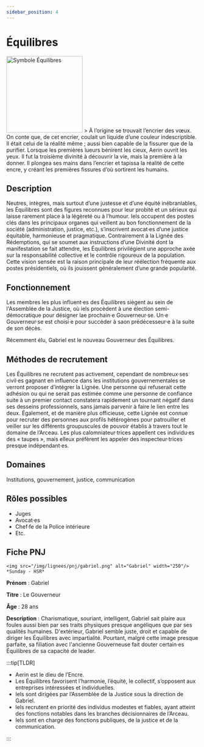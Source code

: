 ```yaml
---
sidebar_position: 4
---
```


# Équilibres

<Columns>
  <Column className="col--3">
    <img src="/img/lignees/equilibres.png" alt="Symbole Équilibres" width="200"/>
  </Column>
  <Column>
> À l’origine se trouvait l’encrier des vœux. On conte que, de cet encrier, coulait un liquide d’une couleur indescriptible. Il était celui de la réalité même ; aussi bien capable de la fissurer que de la purifier. Lorsque les premières lueurs bénirent les cieux, Aerin ouvrit les yeux. Il fut la troisième divinité à découvrir la vie, mais la première à la donner. Il plongea ses mains dans l’encrier et tapissa la réalité de cette encre, y créant les premières fissures d’où sortirent les humains.
  </Column>
</Columns>

## Description

Neutres, intègres, mais surtout d’une justesse et d’une équité inébranlables, les Équilibres sont des figures reconnues pour leur probité et un sérieux qui laisse rarement place à la légèreté ou à l’humour. Iels occupent des postes clés dans les principaux organes qui veillent au bon fonctionnement de la société (administration, justice, etc.), s’inscrivent avocat·es d’une justice équitable, harmonieuse et pragmatique.
Contrairement à la Lignée des Rédemptions, qui se soumet aux instructions d’une Divinité dont la manifestation se fait attendre, les Équilibres privilégient une approche axée sur la responsabilité collective et le contrôle rigoureux de la population. Cette vision sensée est la raison principale de leur réélection fréquente aux postes présidentiels, où ils jouissent généralement d’une grande popularité.

## Fonctionnement

Les membres les plus influent·es des Équilibres siègent au sein de l'Assemblée de la Justice, où iels procèdent à une élection semi-démocratique pour désigner lae prochain·e Gouverneur·se. Un·e Gouverneur·se est choisi·e pour succéder à saon prédécesseur·e à la suite de son décès.

Récemment élu, Gabriel est le nouveau Gouverneur des Équilibres.

## Méthodes de recrutement

Les Équilibres ne recrutent pas activement, cependant de nombreux·ses civil·es gagnant en influence dans les institutions gouvernementales se verront proposer d’intégrer la Lignée. Une personne qui refuserait cette adhésion ou qui ne serait pas estimée comme une personne de confiance suite à un premier contact constatera rapidement un tournant négatif dans ses desseins professionnels, sans jamais parvenir à faire le lien entre les deux.
Également, et de manière plus officieuse, cette Lignée est connue pour recruter des personnes aux profils hétérogènes pour patrouiller et veiller sur les différents groupuscules de pouvoir établis à travers tout le domaine de l’Arceau. Les plus calomniateur·trices appellent ces individu·es des « taupes », mais elleux préfèrent les appeler des inspecteur·trices presque indépendant·es.

## Domaines

Institutions, gouvernement, justice, communication

## Rôles possibles

- Juges
- Avocat·es
- Chef·fe de la Police intérieure
- Etc.

## Fiche PNJ

<Columns>
  <Column className='col--4'>

    <img src="/img/lignees/pnj/gabriel.png" alt="Gabriel" width="250"/>
    *Sunday - HSR*

  </Column>
  <Column>

**Prénom** : Gabriel

**Titre** : Le Gouverneur

**Âge** : 28 ans

**Description** : Charismatique, souriant, intelligent, Gabriel sait plaire aux foules aussi bien par ses traits physiques presque angéliques que par ses qualités humaines. D'extérieur, Gabriel semble juste, droit et capable de diriger les Équilibres avec impartialité. Pourtant, malgré cette image presque parfaite, sa filiation avec l'ancienne Gouverneuse fait douter certain·es Équilibres de sa capacité de leader.
</Column>
</Columns>

:::tip[TLDR]

- Aerin est le dieu de l’Encre.
- Les Équilibres favorisent l’harmonie, l’équité, le collectif, s’opposent aux entreprises intéressées et individuelles.
- Iels sont dirigées par l’Assemblée de la Justice sous la direction de Gabriel.
- Iels recrutent en priorité des individus modestes et fiables, ayant atteint des fonctions notables dans les branches décisionnaires de l’Arceau.
- Iels sont en charge des fonctions publiques, de la justice et de la communication.

:::